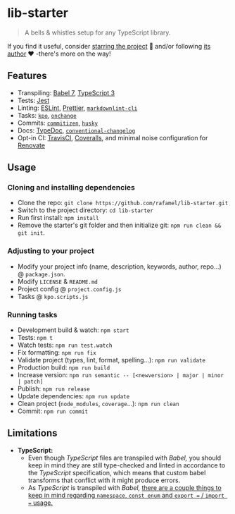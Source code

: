 # lib-starter

<!-- [![Version](https://img.shields.io/npm/v/lib-starter.svg)](https://www.npmjs.com/package/lib-starter)
[![Build Status](https://img.shields.io/travis/rafamel/lib-starter/master.svg)](https://travis-ci.org/rafamel/lib-starter)
[![Coverage](https://img.shields.io/coveralls/rafamel/lib-starter/master.svg)](https://coveralls.io/github/rafamel/lib-starter)
[![Dependencies](https://img.shields.io/david/rafamel/lib-starter.svg)](https://david-dm.org/rafamel/lib-starter)
[![Vulnerabilities](https://img.shields.io/snyk/vulnerabilities/npm/lib-starter.svg)](https://snyk.io/test/npm/lib-starter)
[![License](https://img.shields.io/github/license/rafamel/lib-starter.svg)](https://github.com/rafamel/lib-starter/blob/master/LICENSE)
[![Types](https://img.shields.io/npm/types/lib-starter.svg)](https://www.npmjs.com/package/lib-starter) -->

<!-- <div align="center">
  <br />
  <br />
  <a href="https://www.npmjs.com/package/lib-starter" target="_blank">
    <img alt="lib-starter" width="350" src="https://raw.githubusercontent.com/rafamel/lib-starter/master/assets/logo.png" />
  </a>
  <br />
  <br />
  <strong>A bells & whistles setup for any TS/JS project</strong>
  <br />
  <br />
</div> -->

> A bells & whistles setup for any TypeScript library.

If you find it useful, consider [starring the project](https://github.com/rafamel/lib-starter) 💪 and/or following [its author](https://github.com/rafamel) ❤️ -there's more on the way!

<!-- ## Install

[`npm install lib-starter`](https://www.npmjs.com/package/lib-starter)

## Motivation / Use cases | Documentation | Usage / Examples -->

## Features

* Transpiling: [Babel 7](https://babeljs.io/), [TypeScript 3](https://en.wikipedia.org/wiki/TypeScript)
* Tests: [Jest](https://jestjs.io/)
* Linting: [ESLint](https://github.com/eslint/eslint), [Prettier](https://github.com/prettier/prettier), [`markdownlint-cli`](https://github.com/igorshubovych/markdownlint-cli)
* Tasks: [`kpo`](https://github.com/rafamel/kpo), [`onchange`](https://github.com/Qard/onchange)
* Commits: [`commitizen`](https://github.com/commitizen/cz-cli), [`husky`](https://github.com/typicode/husky)
* Docs: [TypeDoc](https://github.com/TypeStrong/typedoc/), [`conventional-changelog`](https://github.com/conventional-changelog)
* Opt-in CI: [TravisCI](https://travis-ci.org/), [Coveralls](https://coveralls.io/), and minimal noise configuration for [Renovate](https://renovatebot.com/)

## Usage

### Cloning and installing dependencies

* Clone the repo: `git clone https://github.com/rafamel/lib-starter.git`
* Switch to the project directory: `cd lib-starter`
* Run first install: `npm install`
* Remove the starter's git folder and then initialize git: `npm run clean && git init`.

### Adjusting to your project

* Modify your project info (name, description, keywords, author, repo...) @ `package.json`.
* Modify `LICENSE` & `README.md`
* Project config @ `project.config.js`
* Tasks @ `kpo.scripts.js`

### Running tasks

* Development build & watch: `npm start`
* Tests: `npm t`
* Watch tests: `npm run test.watch`
* Fix formatting: `npm run fix`
* Validate project (types, lint, format, spelling...): `npm run validate`
* Production build: `npm run build`
* Increase version: `npm run semantic -- [<newversion> | major | minor | patch]`
* Publish: `npm run release`
* Update dependencies: `npm run update`
* Clean project (`node_modules`, `coverage`...): `npm run clean`
* Commit: `npm run commit`

## Limitations

* **TypeScript:**
  * Even though *TypeScript* files are transpiled with *Babel,* you should keep in mind they are still type-checked and linted in accordance to the *TypeScript* specification, which means that custom babel transforms that conflict with it might produce errors.
  * As *TypeScript* is transpiled with *Babel,* [there are a couple things to keep in mind regarding `namespace`, `const enum` and `export =` / `import =` usage.](https://babeljs.io/docs/en/babel-plugin-transform-typescript)
